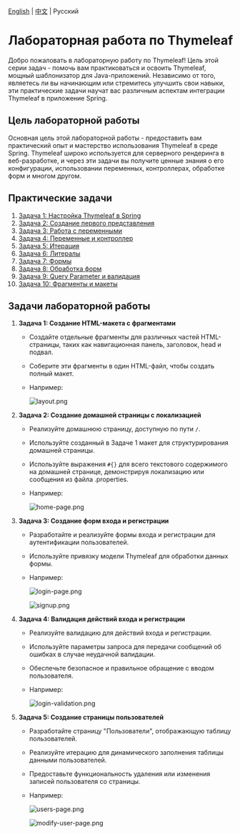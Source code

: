 [English](../../en/thymeleaf/lab-work.md) | [中文](../../cn/thymeleaf/lab-work.md) | Русский


# Лабораторная работа по Thymeleaf

Добро пожаловать в лабораторную работу по Thymeleaf! Цель этой серии задач - помочь вам практиковаться и освоить Thymeleaf, мощный шаблонизатор для Java-приложений. Независимо от того, являетесь ли вы начинающим или стремитесь улучшить свои навыки, эти практические задачи научат вас различным аспектам интеграции Thymeleaf в приложение Spring.

## Цель лабораторной работы

Основная цель этой лабораторной работы - предоставить вам практический опыт и мастерство использования Thymeleaf в среде Spring. Thymeleaf широко используется для серверного рендеринга в веб-разработке, и через эти задачи вы получите ценные знания о его конфигурации, использовании переменных, контроллерах, обработке форм и многом другом.

## Практические задачи <a name="practice-tasks"></a>

1. [Задача 1: Настройка Thymeleaf в Spring](practice/configure-thymeleaf.md)
2. [Задача 2: Создание первого представления](practice/create-first-view.md)
3. [Задача 3: Работа с переменными](practice/working-with-variables.md)
4. [Задача 4: Переменные и контроллер](practice/variables-and-controller.md)
5. [Задача 5: Итерация](practice/iteration.md)
6. [Задача 6: Литералы](practice/literals.md)
7. [Задача 7: Формы](practice/forms.md)
8. [Задача 8: Обработка форм](practice/form-handling.md)
9. [Задача 9: Query Parameter и валидация](practice/validation.md)
10. [Задача 10: Фрагменты и макеты](practice/fragments-and-layouts.md)


## Задачи лабораторной работы <a name="lab-work-tasks"></a>

1. **Задача 1: Создание HTML-макета с фрагментами**

    - Создайте отдельные фрагменты для различных частей HTML-страницы, таких как навигационная панель, заголовок, head и подвал.
    - Соберите эти фрагменты в один HTML-файл, чтобы создать полный макет.
    - Например:
   
      ![layout.png](../../srcs/thymeleaf/layout.png)

2. **Задача 2: Создание домашней страницы с локализацией**

    - Реализуйте домашнюю страницу, доступную по пути `/`.
    - Используйте созданный в Задаче 1 макет для структурирования домашней страницы.
    - Используйте выражения `#{}` для всего текстового содержимого на домашней странице, демонстрируя локализацию или сообщения из файла .properties.
    - Например:
   
      ![home-page.png](../../srcs/thymeleaf/home-page.png)
   
3. **Задача 3: Создание форм входа и регистрации**

    - Разработайте и реализуйте формы входа и регистрации для аутентификации пользователей.
    - Используйте привязку модели Thymeleaf для обработки данных формы.
    - Например:
   
      ![login-page.png](../../srcs/thymeleaf/login-page.png)

      ![signup.png](../../srcs/thymeleaf/signup.png)
   
4. **Задача 4: Валидация действий входа и регистрации**

    - Реализуйте валидацию для действий входа и регистрации.
    - Используйте параметры запроса для передачи сообщений об ошибках в случае неудачной валидации.
    - Обеспечьте безопасное и правильное обращение с вводом пользователя.
    - Например:
   
      ![login-validation.png](../../srcs/thymeleaf/login-validation.png)
   
5. **Задача 5: Создание страницы пользователей**

    - Разработайте страницу "Пользователи", отображающую таблицу пользователей.
    - Реализуйте итерацию для динамического заполнения таблицы данными пользователей.
    - Предоставьте функциональность удаления или изменения записей пользователя со страницы.
    - Например:
   
      ![users-page.png](../../srcs/thymeleaf/users-page.png)
   
      ![modify-user-page.png](../../srcs/thymeleaf/modify-user-page.png)

